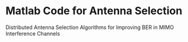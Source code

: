  Matlab Code for Antenna Selection
 =====
 Distributed Antenna Selection Algorithms for Improving BER in MIMO Interference Channels
